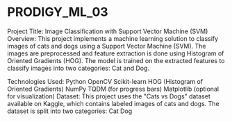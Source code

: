 # PRODIGY_ML_03
Project Title: Image Classification with Support Vector Machine (SVM)
Overview:
This project implements a machine learning solution to classify images of cats and dogs using a Support Vector Machine (SVM). The images are preprocessed and feature extraction is done using Histogram of Oriented Gradients (HOG). The model is trained on the extracted features to classify images into two categories: Cat and Dog.

Technologies Used:
Python
OpenCV
Scikit-learn
HOG (Histogram of Oriented Gradients)
NumPy
TQDM (for progress bars)
Matplotlib (optional for visualization)
Dataset:
This project uses the "Cats vs Dogs" dataset available on Kaggle, which contains labeled images of cats and dogs. The dataset is split into two categories:
Cat
Dog
